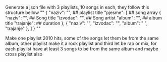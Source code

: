 Generate a json file with 3 playlists, 10 songs in each, they follow this structure bellow
""
{
"naziv": "", ## playlist title
"pjesme": [ ## song array
{
"naziv": "", ## Song title
"izvodac": "", ## Song artist
"album": "", ## album title
"trajanje": ## duration
},
{
"naziv": "",
"izvodac": "",
"album": " ",
"trajanje"
},
]
}
""

Make one playlist 2010 hits, some of the songs let them be from the same album, other playlist make it a rock playlist and third let be rap or mix, for each playlist have at least 3 songs to be from the same album and maybe cross playlist also
